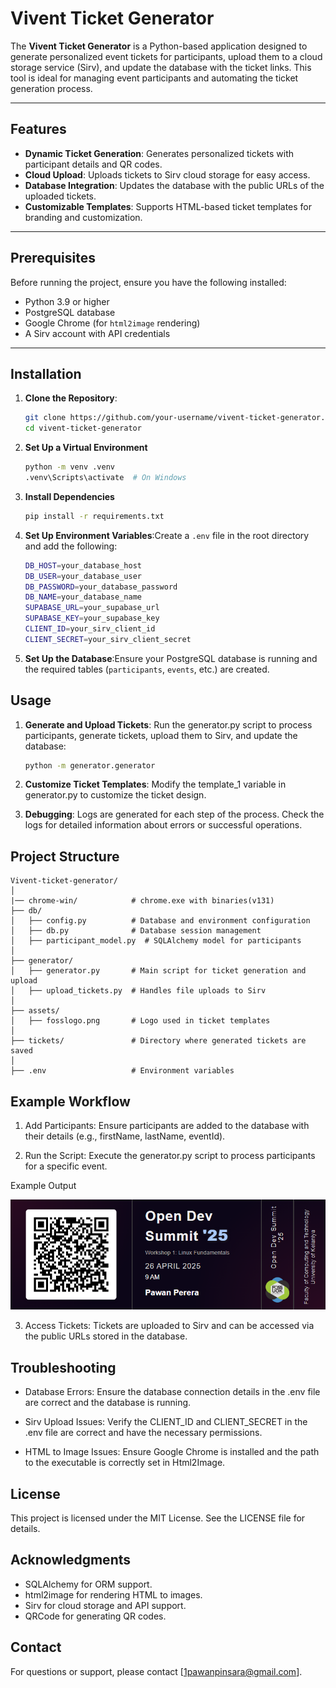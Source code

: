 # Vivent Ticket Generator

The **Vivent Ticket Generator** is a Python-based application designed to generate personalized event tickets for participants, upload them to a cloud storage service (Sirv), and update the database with the ticket links. This tool is ideal for managing event participants and automating the ticket generation process.

---

## Features

- **Dynamic Ticket Generation**: Generates personalized tickets with participant details and QR codes.
- **Cloud Upload**: Uploads tickets to Sirv cloud storage for easy access.
- **Database Integration**: Updates the database with the public URLs of the uploaded tickets.
- **Customizable Templates**: Supports HTML-based ticket templates for branding and customization.

---

## Prerequisites

Before running the project, ensure you have the following installed:

- Python 3.9 or higher
- PostgreSQL database
- Google Chrome (for `html2image` rendering)
- A Sirv account with API credentials

---

## Installation

1. **Clone the Repository**:
   ```bash
   git clone https://github.com/your-username/vivent-ticket-generator.git
   cd vivent-ticket-generator
   ```

2. **Set Up a Virtual Environment**
    ```bash
    python -m venv .venv
    .venv\Scripts\activate  # On Windows
    ```

3. **Install Dependencies**
    ```bash
    pip install -r requirements.txt
    ```

4. **Set Up Environment Variables**:Create a `.env` file in the root directory and add the following:
    ```bash
    DB_HOST=your_database_host
    DB_USER=your_database_user
    DB_PASSWORD=your_database_password
    DB_NAME=your_database_name
    SUPABASE_URL=your_supabase_url
    SUPABASE_KEY=your_supabase_key
    CLIENT_ID=your_sirv_client_id
    CLIENT_SECRET=your_sirv_client_secret
    ```

5. **Set Up the Database**:Ensure your PostgreSQL database is running and the required tables (`participants`, `events`, etc.) are created.

## Usage

1. **Generate and Upload Tickets**: Run the generator.py script to process participants, generate tickets, upload them to Sirv, and update the database:
    ```bash
    python -m generator.generator
    ```

2. **Customize Ticket Templates**: Modify the template_1 variable in generator.py to customize the ticket design.

3. **Debugging**: Logs are generated for each step of the process. Check the logs for detailed information about errors or successful operations.

## Project Structure

    Vivent-ticket-generator/
    │
    |── chrome-win/            # chrome.exe with binaries(v131)
    ├── db/
    │   ├── config.py          # Database and environment configuration
    │   ├── db.py              # Database session management
    │   ├── participant_model.py  # SQLAlchemy model for participants
    │
    ├── generator/
    │   ├── generator.py       # Main script for ticket generation and upload
    │   ├── upload_tickets.py  # Handles file uploads to Sirv
    │
    ├── assets/
    │   ├── fosslogo.png       # Logo used in ticket templates
    │
    ├── tickets/               # Directory where generated tickets are saved
    │
    ├── .env                   # Environment variables 


## Example Workflow
1. Add Participants: Ensure participants are added to the database with their details (e.g., firstName, lastName, eventId).

2. Run the Script: Execute the generator.py script to process participants for a specific event.

Example Output

![Sample Ticket](./tickets/b16bf10d-c1d7-4267-b33a-2b6c8de3704f.png)

3. Access Tickets: Tickets are uploaded to Sirv and can be accessed via the public URLs stored in the database.

## Troubleshooting
- Database Errors: Ensure the database connection details in the .env file are correct and the database is running.

- Sirv Upload Issues: Verify the CLIENT_ID and CLIENT_SECRET in the .env file are correct and have the necessary permissions.

- HTML to Image Issues: Ensure Google Chrome is installed and the path to the executable is correctly set in Html2Image.

## License
This project is licensed under the MIT License. See the LICENSE file for details.

## Acknowledgments
- SQLAlchemy for ORM support.
- html2image for rendering HTML to images.
- Sirv for cloud storage and API support.
- QRCode for generating QR codes.

## Contact
For questions or support, please contact [1pawanpinsara@gmail.com].

